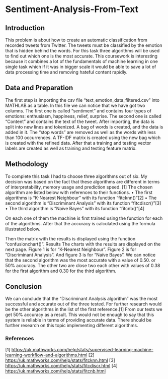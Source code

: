 # Sentiment-Analysis-From-Text

## Introduction

This problem is about how to create an automatic classification from recorded tweets from Twitter. The tweets must be classified by the emotion that is hidden behind the words. For this task three algorithms will be used to find out which one is the most accurate. This coursework is interesting because it combines a lot of the fundamentals of machine learning in one single task which if it was in bigger scale it would be able to save a lot of data processing time and removing hateful content rapidly. 


## Data and Preparation

The first step is importing the csv file “text_emotion_data_filtered.csv” into MATHLAB as a table. In this file we can notice that we have got two columns. The first one is called “sentiment” and contains four types of emotions: enthusiasm, happiness, relief, surprise. The second one is called “Content” and contains the text of the tweet. 
After importing, the data is split into new lines and tokenized. A bag of words is created, and the data is added in it. The “stop words” are removed as well as the words with less than 100 occurrences. A TF-IDF matrix is created using the new bag which is created with the refined data. After that a training and testing vector labels are created as well as training and testing feature matrix. 


## Methodology

To complete this task I had to choose three algorithms out of six. My decision was based on the fact that these algorithms are different in terms of interpretability, memory usage and prediction speed. [1] The chosen algorithm are listed below with references to their functions.
•	The first algorithms is “K-Nearest Neighbour” with its function “fitcknn()”[2] 
•	The second algorithm is “Discriminant Analysis” with its function “fitcdiscr()”[3]
•	The third algorithm is “Naïve Bayes” with its function “fitcnb()”[4]

On each one of them the machine is first trained using the function for each of the algorithms. After that the accuracy is calculated using the formula illustrated below. 
 
Then the matrix with the results is displayed using the function “confusionchart()”.
Results
The charts with the results are displayed on the next page. Figure 1 is for “K-Nearest Neighbour”. Figure 2 is for ”Discriminant Analysis”. And figure 3 is for “Naïve Bayes”. We can notice that the second algorithm was the most accurate with a value of 0.50. or 50% accuracy. The other two are close two each other with values of 0.38 for the first algorithm and 0.30 for the third algorithm.
 
 
## Conclusion

We can conclude that the “Discriminant Analysis algorithm” was the most successful and accurate out of the three tested. For further research would be the other algorithms in the list of the first reference.[1] From our tests we get 50% accuracy as a result. This would not be enough to say that this system is reliable in terms of providing accurate data. There should be further research on this topic implementing different algorithms.


### References

[1] https://uk.mathworks.com/help/stats/supervised-learning-machine-learning-workflow-and-algorithms.html
[2] https://uk.mathworks.com/help/stats/fitcknn.html
[3] https://uk.mathworks.com/help/stats/fitcdiscr.html
[4] https://uk.mathworks.com/help/stats/fitcnb.html



